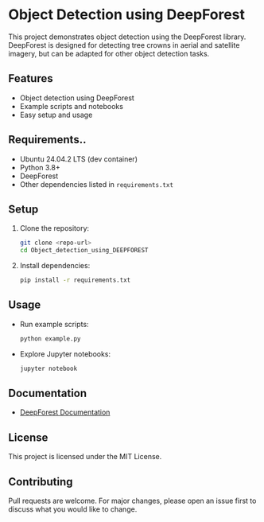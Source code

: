 # Object Detection using DeepForest

This project demonstrates object detection using the DeepForest library. DeepForest is designed for detecting tree crowns in aerial and satellite imagery, but can be adapted for other object detection tasks.

## Features

- Object detection using DeepForest
- Example scripts and notebooks
- Easy setup and usage

## Requirements..

- Ubuntu 24.04.2 LTS (dev container)
- Python 3.8+
- DeepForest
- Other dependencies listed in `requirements.txt`

## Setup

1. Clone the repository:
   ```sh
   git clone <repo-url>
   cd Object_detection_using_DEEPFOREST
   ```

2. Install dependencies:
   ```sh
   pip install -r requirements.txt
   ```

## Usage

- Run example scripts:
  ```sh
  python example.py
  ```

- Explore Jupyter notebooks:
  ```sh
  jupyter notebook
  ```

## Documentation

- [DeepForest Documentation](https://deepforest.readthedocs.io/)

## License

This project is licensed under the MIT License.

## Contributing

Pull requests are welcome. For major changes, please open an issue first to discuss what you would like to change.
